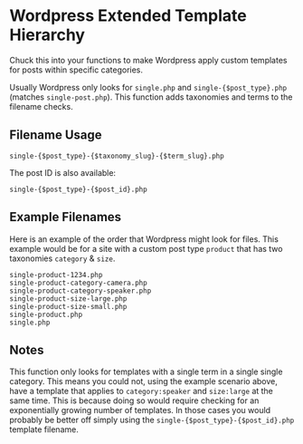 Wordpress Extended Template Hierarchy
=====================================

Chuck this into your functions to make Wordpress apply custom templates for posts within specific categories.

Usually Wordpress only looks for `single.php` and `single-{$post_type}.php` (matches `single-post.php`).
This function adds taxonomies and terms to the filename checks.

## Filename Usage

	single-{$post_type}-{$taxonomy_slug}-{$term_slug}.php

The post ID is also available:

	single-{$post_type}-{$post_id}.php

## Example Filenames
Here is an example of the order that Wordpress might look for files.
This example would be for a site with a custom post type `product` that has two taxonomies `category` & `size`.

	single-product-1234.php
	single-product-category-camera.php
	single-product-category-speaker.php
	single-product-size-large.php
	single-product-size-small.php
	single-product.php
	single.php

## Notes
This function only looks for templates with a single term in a single single category.
This means you could not, using the example scenario above,
have a template that applies to `category:speaker` and `size:large` at the same time.
This is because doing so would require checking for an exponentially growing number of templates.
In those cases you would probably be better off simply using the `single-{$post_type}-{$post_id}.php` template filename.

